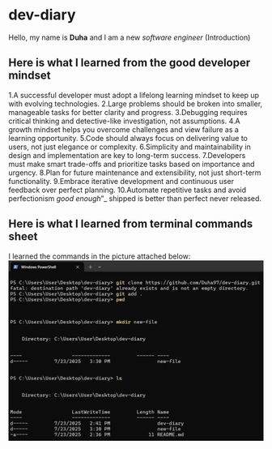 # dev-diary

Hello, my name is **Duha** and I am a new *software engineer* (Introduction)

## Here is what I learned from the good developer mindset

 1.A successful developer must adopt a lifelong learning mindset to keep up with evolving technologies.
 2.Large problems should be broken into smaller, manageable tasks for better clarity and progress.
 3.Debugging requires critical thinking and detective-like investigation, not assumptions.
 4.A growth mindset helps you overcome challenges and view failure as a learning opportunity.
 5.Code should always focus on delivering value to users, not just elegance or complexity.
 6.Simplicity and maintainability in design and implementation are key to long-term success.
 7.Developers must make smart trade-offs and prioritize tasks based on importance and urgency.
 8.Plan for future maintenance and extensibility, not just short-term functionality.
 9.Embrace iterative development and continuous user feedback over perfect planning.
 10.Automate repetitive tasks and avoid perfectionism _good enough_”_ shipped is better than perfect never released.

## Here is what I learned from terminal commands sheet 

I learned the commands in the picture attached below:
![Screensho of my terminal screen](./dev.png)

